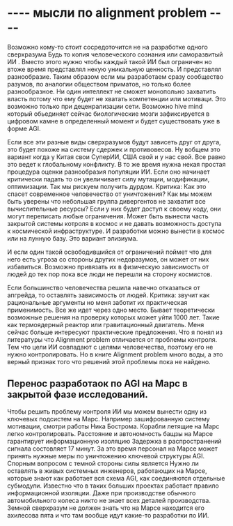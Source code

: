 # ---- мысли по alignment problem ----

Возможно кому-то стоит сосредоточится не на разработке одного сверхразума
Будь то копия человеческого сознания или саморазвитый ИИ .
Вместо этого нужно чтобы каждый такой ИИ был ограничен но втоже время представлял некую уникальную ценность.
И представлял разнообразие.
Таким образом если мы разработаем сразу сообщество разумов, по аналогии обществом приматов, но только более разнообразное.
Ни один интеллект не сможет монопольно захватить власть потому что ему будет не хватать компетенции или мотиваци.
Это возможно только при деценрализации сети.
Возможно hive mind который обьединяет сейчас биологические мозги зафиксируется в цифровом камне в определенный момент и будет существовать уже в форме AGI.

Если все эти разные виды сверхразумов будут зависеть друг от друга, это будет похоже на систему сдержек и противовесов.
Ну вобщем это вариант когда у Китая свои СуперИИ, США свой и у нас свой.
Все равно это ведет к глобальному конфликту.
В то же время нужна некая простая процедура оценки разнообразия популяции ИИ.
Если оно начинает критически падать то он увеличивает силу мутации, модификации, оптимизации.
Так мы рискуем получить дурдом.
Критика: Как это спасет современное человечество от уничтожения?
Как мы можем быть уверены что небольшая группа дивергентов не захватит все вычислительные ресурсы?
Если у них будет доступ к своему коду, они могут переписать любые ограничения.
Может быть вынести часть закрытой системы котроля в космос и не давать возможность доступа к космической инфраструктуре.
И разработки можно вынести в космос или на лунную базу. Это вариант элизиума.

И если один такой освободившийся от ограничений поймет что для него есть угроза со стороны других недоразумов,
он может от них избавиться.
Возможно привязать их в физическую зависимость от людей до тех пор пока все люди не перешли на сторону космистов.

Если большинство человечества решила навечно отказаться от апгрейда, то оставлять зависимость от людей.
Критика: звучит как рациональные аргументы но меня заботит их практическая применимость.
Все же идет через одно место. Бывает теоретически возможные решения на проверку которых может уйти 1000 лет.
Такие как термоядерный реактор или гравитационный двигатель.
Меня сейчас больше интересуют практические предложения.
Что я понял из литературы что Alignment problem отличается от проблемы контроля.
Тем что цели ИИ совпадают с целями человечества, поэтому его не нужно контролировать.
Но в книге Alignment problem много воды, а это верный признак того что решений этой проблемы пока не найдено.

## Перенос разработаок по AGI на Марс в закрытой фазе исследований.
Чтобы решить проблему контроля ИИ мы можем вынести одну из ключевых подсистем на Марс.
Например зашифрованную систему мотивации, смотри работы Ника Бострома.
Корабли летящие на Марс легко контролировать.
Расстояние и автономность бащзы на Марсе гарантирует информационную изоляцию
Задержка в распространений сигнала состовляет 17 минут. 
За это время персонал на Марсе может принять нужные меры по уничтожению ключевой структуры AGI.
Спорным вопросом с темной стороны силы является 
Нужно ли оставлять в живых системных инженеров, работающих на Марсе, которые знают как работает вся схема AGI, как соединяются отдельные субмодули. 
Известно что в таких больших проектах работает правило информационной изоляции.
Даже при производстве обычного автомобильного колеса никто не знает всех деталей производства.   
Земной сверхразум не должен знать что на Марсе находится его ахилесова пята и что там вообще идут какие-то разработки по ИИ.


